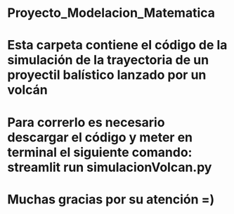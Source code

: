 # Proyecto_Modelacion_Matematica

# Esta carpeta contiene el código de la simulación de la trayectoria de un proyectil balístico lanzado por un volcán
# Para correrlo es necesario descargar el código y meter en terminal el siguiente comando: streamlit run simulacionVolcan.py
# Muchas gracias por su atención =)
